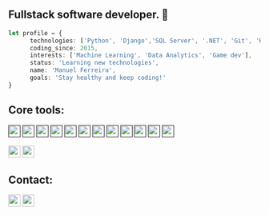 ## Fullstack software developer. 👋


```ts
let profile = {
      technologies: ['Python', 'Django','SQL Server', '.NET', 'Git', 'HTML', 'CSS', 'Unity3D'],
      coding_since: 2015,
      interests: ['Machine Learning', 'Data Analytics', 'Game dev'],
      status: 'Learning new technologies',
      name: 'Manuel Ferreira',
      goals: 'Stay healthy and keep coding!'
}
```



<!-- [<img src ='https://img.shields.io/badge/website-%23.svg?&style=for-the-badge&logo=www&logoColor=white%22&color=black'>](https://) -->

## Core tools:
[<img height=24px src='https://img.shields.io/badge/python-3670A0?logo=python&logoColor=ffdd54&style=for-the-badge&color=1a1e23'>]( )
[<img height=24px src='https://img.shields.io/badge/git-%23F05033.svg?logo=git&logoColor=white&style=for-the-badge&color=1a1e23'>]( )
[<img height=24px src='https://img.shields.io/badge/FastAPI-005571?logo=fastapi&style=for-the-badge&color=1a1e23'>]( )
[<img height=24px src='https://img.shields.io/badge/c%23-%23239120.svg?logo=c-sharp&logoColor=white&style=for-the-badge&color=1a1e23'>]( )
[<img height=24px src='https://img.shields.io/badge/css3-%231572B6.svg?logo=css3&logoColor=white&style=for-the-badge&color=1a1e23'>]( )
[<img height=24px src='https://img.shields.io/badge/html5-%23E34F26.svg?logo=html5&logoColor=white&style=for-the-badge&color=1a1e23'>]( )
[<img height=24px src='https://img.shields.io/badge/javascript-%23323330.svg?logo=javascript&logoColor=%23F7DF1E&style=for-the-badge&color=1a1e23'>]( )
[<img height=24px src='https://img.shields.io/badge/.NET-5C2D91?logo=.net&logoColor=white&style=for-the-badge&color=1a1e23'>]( )
[<img height=24px src='https://img.shields.io/badge/django-%23092E20.svg?logo=django&logoColor=white&style=for-the-badge&color=1a1e23'>]( )
[<img height=24px src='https://img.shields.io/badge/node.js-6DA55F?logo=node.js&logoColor=white&style=for-the-badge&color=1a1e23'>]( )
[<img height=24px src='https://img.shields.io/badge/opencv-%23white.svg?logo=opencv&logoColor=white&style=for-the-badge&color=1a1e23'>]( )
[<img height=24px src='https://img.shields.io/badge/sqlite-%2307405e.svg?logo=sqlite&logoColor=white&style=for-the-badge&color=1a1e23'>]( )

[<img height=24px src='https://img.shields.io/badge/unity-%23000000.svg?style=for-the-badge&logo=unity&logoColor=white&color=1a1e23'>](https://unity3d.com/)
[<img height=24px src='https://img.shields.io/badge/Visual%20Studio%20Code-0078d7.svg?style=for-the-badge&logo=visual-studio-code&logoColor=white&color=1a1e23'>](https://code.visualstudio.com/)


## Contact:
[<img height=24px src='https://img.shields.io/badge/linkedin-%230077B5.svg?style=for-the-badge&logo=linkedin&logoColor=white&color=1a1e23'>](https://www.linkedin.com/in/ferreiradevs)
[<img height=24px src='https://img.shields.io/badge/github-%23121011.svg?style=for-the-badge&logo=github&logoColor=white&color=1a1e23'>](https://github.com/jmferreirab)

<!--
- 🔭 I’m currently working on ...
- 🌱 I’m currently learning ...
- 👯 I’m looking to collaborate on ...
- 🤔 I’m looking for help with ...
- 💬 Ask me about ...
- 📫 How to reach me: ...
- 😄 Pronouns: ...
- ⚡ Fun fact: ...
-->
